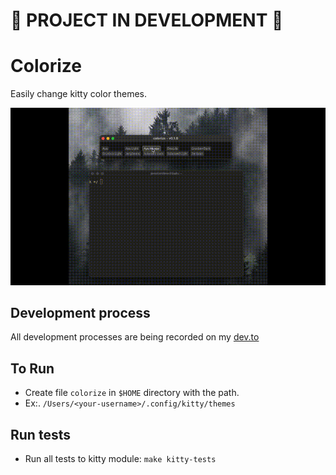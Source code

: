 # 🚧 PROJECT IN DEVELOPMENT 🚧

# Colorize

Easily change kitty color themes.

<a href="https://www.youtube.com/watch?v=arpYqtNcQwc" target="_blank">
<img title="colorize" alt="colorize" src="/images/colorize.gif" width="800">
</a>

## Development process

All development processes are being recorded on my [dev.to](https://dev.to/jonatanlima/minha-experiencia-em-desenvolvimento-com-rust-9kl)

## To Run

- Create file `colorize` in `$HOME` directory with the path.
- Ex:. `/Users/<your-username>/.config/kitty/themes`

## Run tests

- Run all tests to kitty module: `make kitty-tests`
